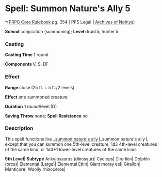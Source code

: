 # Spell: Summon Nature's Ally 5

^([PRPG Core Rulebook][ss-summon-nature-s-ally-5] pg. 354 | PFS Legal | [Archives of Nehtys][sn-summon-nature-s-ally-5])

**School** conjuration (summoning); **Level** druid 5, hunter 5

### Casting

**Casting Time** 1 round

**Components** V, S, DF

### Effect

**Range** close (25 ft. + 5 ft./2 levels)

**Effect** one summoned creature

**Duration** 1 round/level (D)

**Saving Throw** none; **Spell Resistance** no

### Description

This spell functions like _[summon nature's ally I]_summon nature's ally I, except that you can summon one 5th-level creature, 1d3 4th-level creatures of the same kind, or 1d4+1 lower-level creatures of the same kind.

**5th Level**| **Subtype**
Ankylosaurus (dinosaur)| &#009;
Cyclops| &#009;
Dire lion| &#009;
Dolphin (orca)| &#009;
Elemental (Large)| Elemental
Ettin| &#009;
Giant moray eel| &#009;
Girallon| &#009;
Manticore| &#009;
Woolly rhinoceros| &#009;

[ss-summon-nature-s-ally-5]: http://paizo.com/pathfinderRPG/v57
[sn-summon-nature-s-ally-5]: http://www.archivesofnethys.com/SpellDisplay.aspx?ItemName=Summon%20Nature%27s%20Ally%205
[summon nature's ally I]: http://www.archivesofnethys.com/SpellDisplay.aspx?ItemName=Summon%20Nature%27s%20Ally%201
